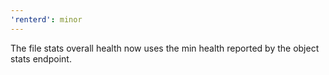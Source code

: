 ```yaml
---
'renterd': minor
---
```


The file stats overall health now uses the min health reported by the object stats endpoint.
